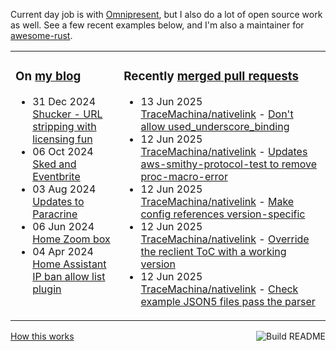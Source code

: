 Current day job is with [Omnipresent](https://www.omnipresent.com/), but I also do a lot of open source work as well. See a few recent examples below, and I'm also a maintainer for [awesome-rust](https://github.com/rust-unofficial/awesome-rust).

<table><tr><td valign="top">

### On [my blog](https://tevps.net/blog)
<!-- blog starts -->
* 31 Dec 2024 [Shucker - URL stripping with licensing fun](https://tevps.net/blog/2024/12/31/shucker-url-stripping-with-licensing-fun)
* 06 Oct 2024 [Sked and Eventbrite](https://tevps.net/blog/2024/10/06/sked-and-eventbrite)
* 03 Aug 2024 [Updates to Paracrine](https://tevps.net/blog/2024/08/03/updates-to-paracrine)
* 06 Jun 2024 [Home Zoom box](https://tevps.net/blog/2024/06/06/home-zoom-box)
* 04 Apr 2024 [Home Assistant IP ban allow list plugin](https://tevps.net/blog/2024/04/04/home-assistant-ip-ban-allow-list-plugin)
<!-- blog ends -->

</td><td valign="top">

### Recently [merged pull requests](https://github.com/search?o=desc&q=is%3Apr+author%3Apalfrey+-user%3Apalfrey+is%3Amerged+is%3Apublic&s=created&type=Issues)

<!-- prs starts -->
* 13 Jun 2025 [TraceMachina/nativelink](https://github.com/TraceMachina/nativelink) - [Don't allow used_underscore_binding](https://github.com/TraceMachina/nativelink/pull/1819)
* 12 Jun 2025 [TraceMachina/nativelink](https://github.com/TraceMachina/nativelink) - [Updates aws-smithy-protocol-test to remove proc-macro-error](https://github.com/TraceMachina/nativelink/pull/1822)
* 12 Jun 2025 [TraceMachina/nativelink](https://github.com/TraceMachina/nativelink) - [Make config references version-specific](https://github.com/TraceMachina/nativelink/pull/1823)
* 12 Jun 2025 [TraceMachina/nativelink](https://github.com/TraceMachina/nativelink) - [Override the reclient ToC with a working version](https://github.com/TraceMachina/nativelink/pull/1827)
* 12 Jun 2025 [TraceMachina/nativelink](https://github.com/TraceMachina/nativelink) - [Check example JSON5 files pass the parser](https://github.com/TraceMachina/nativelink/pull/1818)
<!-- prs ends -->

</td></tr></table>

<a href="https://github.com/palfrey/palfrey/actions"><img src="https://github.com/palfrey/palfrey/workflows/Build%20README/badge.svg?branch=main" align="right" alt="Build README"></a> <a href="https://tevps.net/blog/2020/7/11/customising-github-profile-pages/">How this works</a>
